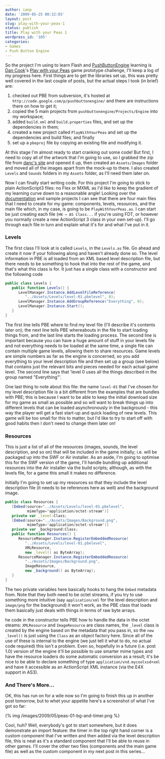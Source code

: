 ```yaml
---
author: ianp
date: '2009-05-25 00:32:05'
layout: post
slug: play-with-your-peas-1
status: publish
title: Play with your Peas 1
wordpress_id: '105'
categories:
- Games
- Push Button Engine
---
```


So the project I'm using to learn Flash and [PushButtonEngine][01]
learning is [Dan Cook][02]'s [Play with your Peas][03] game prototype
challenge, I'll keep a log of my progress here. First things are to get
the libraries set up, this was pretty well covered in the last couple of
posts, but the actual steps I took (in brief) are:

1. checked out PBE from subversion, it's hosted at `http://code.google.com/p/pushbuttonengine/` and there are instructions there on how to get it;
2. copied the 5 main projects from `pushbuttonengine/Projects/Engine` into my workspace;
3. added `build.xml` and `build.properties` files, and set up the dependencies in them;
4. created a new project called `PlayWithYourPeas` and set up the dependencies and build files; and finally
5. set up a `pbeproj` file by copying an existing file and modifying it.

At this stage I'm almost ready to start cranking out some
code! But first, I need to copy all of the artwork that I'm going to
use, so I grabbed the zip file from [danc's site][03] and opened it up,
then created an `Assets/Images` folder and moved all of the images
apart from the mock-up to there. I also created `Levels` and
`Sounds` folders in my `Assets` folder, as I'll need them later on.

Now I can finally start writing code. For this project I'm going to
stick to plain ActionScript3 files: no Flex or MXML as I'd like to keep
the gradient of my learning curve down to a reasonable angle! Looking
over the [documentation][04] and sample projects I can see that there
are four main files that I need to create for my game: components,
levels, resources, and the main file which, in my case, is going to be
`PlayWithYourPeas.as`. I can start be just creating each file (`⌘N →
AS Class...` if you're using FDT, or however you normally create a new
ActionScript 3 class in your own set-up). I'll go through each file in
turn and explain what it's for and what I've put in it.

### Levels

The first class I'll look at is called `Levels`, in the `Levels.as`
file. Go ahead and create it now if your following along and haven't
already done so. The level information in PBE is all loaded from an XML
based level description file, but there needs to be something to hook
that into the rest of the game, and that's what this class is for. It
just has a single class with a constructor and the following code

```actionscript
public class Levels {
   public function Levels() {
      LevelManager.Instance.AddLevelFileReference(
         "../Assets/Levels/level-01.pbelevel", 0);
      LevelManager.Instance.AddGroupReference("Everything", 0);
      LevelManager.Instance.Start();
   }
}
```

The first line tells PBE where to find my level file (I'll describe it's
contents later on); the next line tells PBE whereabouts in the file to
start loading things from, and the last line starts the loading process.
The second line is important because you can have a huge amount of stuff
in your levels file and not everything needs to be loaded at the same
time, a single file can contain multiple game levels, allowing them to
share resources. Game levels are simple numbers as far as the engine is
concerned, so you add everything to your level description file and then
set up a group (see below) that contains just the relevant bits and
pieces needed for each actual game level. The second line says that
'level 0 uses all the things described in the group named "Everything"'.

One last thing to note about this file: the name `level-01` that I've
chosen for my level description file is a bit different from the
examples that are bundles with PBE; this is because I want to be able to
keep the initial download size for my game as small as possible and so
will want to break things up into different levels that can be loaded
asynchronously in the background - this way the player will get a fast
start-up and quick loading of new levels. This game will be too small
for this to matter, but I'd like to try to start off with good habits
then I don't need to change them later on!

### Resources

This is just
a list of all of the resources (images, sounds, the level description,
and so on) that will be included in the game initially; i.e. will be
packaged up into the SWF or Air installer. As an aside, I'm going to
optimise this for the SWF version of the game, I'll handle bundling up
additional resources into the Air installer via the build scripts;
although, as with the levels file, for a game this small it makes no
difference.

Initially I'm going to set up my resources so that they
include the level description file (it needs to be references here as
well) and the background image.

```actionscript
public class Resources {
   [Embed(source="../Assets/Levels/level-01.pbelevel",
          mimeType='application/octet-stream')]
   private var _level:Class;
   [Embed(source="../Assets/Images/Background.png",
          mimeType='application/octet-stream')]
   private var _background:Class;
   public function Resources() {
      ResourceManager.Instance.RegisterEmbeddedResource(
         "../Assets/Levels/level-01.pbelevel",
         XMLResource,
         new _level() as ByteArray);
      ResourceManager.Instance.RegisterEmbeddedResource(
         "../Assets/Images/Background.png",
         ImageResource,
         new _background() as ByteArray);
   }
}
```

The two private variables here basically hooks to hang the `Embed`
metadata from. Note that they both need to be octet streams, if you try
to use something more intuitive (say `application/xml` for the level
description and `image/png` for the background) it won't work, as the
PBE class that loads them basically just deals with things in terms of
raw byte arrays. 

he code in the constructor tells PBE how to handle the
data in the octet steams: `XMLResource` and `ImageResource` are
class names, the `_level` class is created by the engine based on the
metadata that you pass in, so the `new _level()` is just using the
`Class` as an object factory here. Since all of the use of these is
internal to the engine (we just tell it what to do, no actual code
required) this isn't a problem. Even so, hopefully in a future (i.e.
post 1.0) version of the engine it'll be possible to use smarter mime
types and have the resource loaders do some automatic conversion as a
result; it's be nice to be able to declare something of type
`application/vnd.mycoolxsd+xml` and have it accessible as an
ActionScript XML instance (via the E4X support in AS3).

### And There's More...

OK, this has run on for a wile now so I'm going to
finish this up in another post tomorrow, but to whet your appetite
here's a screenshot of what I've got so far:

{% img /images/2009/05/peas-01-bg-and-timer.png %}

Cool, huh? Well,
everybody's got to start somewhere, but it does demonstrate an import
feature: the timer in the top right hand corner is a custom component
that I've written and then added via the level description file, this is
neat as it's a standard component that I'll be able to reuse in other
games. I'll cover the other two files (components and the main game
file) as well as the custom component in my next post in this series...

[01]: http://pushbuttonengine.com/
[02]: http://lostgarden.com/
[03]: http://lostgarden.com/2008/02/play-with-your-peas-game-prototyping.html
[04]: http://pushbuttonengine.com/docs/
